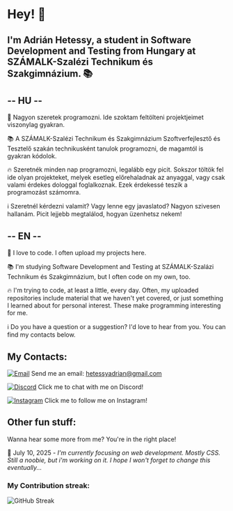 # Hey! 👋
## I'm Adrián Hetessy, a student in Software Development and Testing from Hungary at SZÁMALK-Szalézi Technikum és Szakgimnázium. 📚

## -- HU -- ##
💭 Nagyon szeretek programozni. Ide szoktam feltölteni projektjeimet viszonylag gyakran.

📚 A SZÁMALK-Szalézi Technikum és Szakgimnázium Szoftverfejlesztő és Tesztelő szakán technikusként tanulok programozni, de magamtól is gyakran kódolok.

🔥 Szeretnék minden nap programozni, legalább egy picit. Sokszor töltök fel ide olyan projekteket, melyek esetleg előrehaladnak az anyaggal, vagy csak valami érdekes dologgal foglalkoznak. Ezek érdekessé teszik a programozást számomra.

ℹ️ Szeretnél kérdezni valamit? Vagy lenne egy javaslatod? Nagyon szivesen hallanám. Picit lejjebb megtalálod, hogyan üzenhetsz nekem!

## -- EN -- ##

💭 I love to code. I often upload my projects here.

📚 I'm studying Software Development and Testing at SZÁMALK-Szalázi Technikum és Szakgimnázium, but I often code on my own, too.

🔥 I'm trying to code, at least a little, every day. Often, my uploaded repositories include material that we haven't yet covered, or just something I learned about for personal interest. These make programming interesting for me.

ℹ️ Do you have a question or a suggestion? I'd love to hear from you. You can find my contacts below.

## My Contacts:

[![Email](https://img.shields.io/badge/Email-D14836?style=for-the-badge&logo=gmail&logoColor=white)](mailto:your.email@example.com) Send me an email: hetessyadrian@gmail.com

[![Discord](https://img.shields.io/badge/Discord-5865F2?style=for-the-badge&logo=discord&logoColor=white)](https://discord.com/users/vq_ghz) Click me to chat with me on Discord!

[![Instagram](https://img.shields.io/badge/Instagram-E4405F?style=for-the-badge&logo=instagram&logoColor=white)](https://instagram.com/htsy.adr) Click me to follow me on Instagram!

## Other fun stuff:
Wanna hear some more from me? You're in the right place!

📅 July 10, 2025 - *I'm currently focusing on web development. Mostly CSS. Still a noobie, but i'm working on it. I hope I won't forget to change this eventually...*

### My Contribution streak:
![GitHub Streak](https://streak-stats.demolab.com/?user=adrianhelllo)

<!--
**adrianhelllo/adrianhelllo** is a ✨ _special_ ✨ repository because its `README.md` (this file) appears on your GitHub profile.

Here are some ideas to get you started:

- 🔭 I’m currently working on ...
- 🌱 I’m currently learning ...
- 👯 I’m looking to collaborate on ...
- 🤔 I’m looking for help with ...
- 💬 Ask me about ...
- 📫 How to reach me: ...
- 😄 Pronouns: ...
- ⚡ Fun fact: ...
-->
